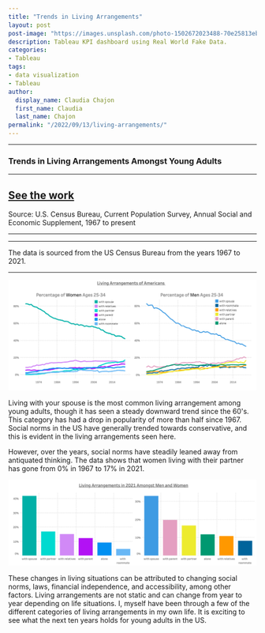 ```yaml
---
title: "Trends in Living Arrangements"
layout: post
post-image: "https://images.unsplash.com/photo-1502672023488-70e25813eb80?ixlib=rb-1.2.1&ixid=MnwxMjA3fDB8MHxwaG90by1wYWdlfHx8fGVufDB8fHx8&auto=format&fit=crop&w=1064&q=80"
description: Tableau KPI dashboard using Real World Fake Data.
categories:
- Tableau
tags:
- data visualization
- Tableau
author:
  display_name: Claudia Chajon
  first_name: Claudia
  last_name: Chajon
permalink: "/2022/09/13/living-arrangements/"
---
```



---


<h3>Trends in Living Arrangements Amongst Young Adults</h3>






---

[See the work]([https://public.tableau.com/views/HumanResourcesDashboardRWFD/Dashboard1?:language=en-US&:display_count=n&:origin=viz_share_link](https://public.tableau.com/views/LivingArrangementsAmongstYoungAdultsCensus/Dashboard1?:language=en-US&:display_count=n&:origin=viz_share_link))
---

Source: U.S. Census Bureau, Current Population Survey, Annual Social and Economic Supplement, 1967 to present

---


---


The data is sourced from the US Census Bureau from the years 1967 to 2021.

---


![](/assets/images/blog_post_images/women_men.png)

Living with your spouse is the most common living arrangement among young adults, though it has seen a steady downward trend since the 60's. This category has had a drop in popularity of more than half since 1967. Social norms in the US have generally trended towards conservative, and this is evident in the living arrangements seen here.

However, over the years, social norms have steadily leaned away from antiquated thinking. The data shows that women living with their partner has gone from 0% in 1967 to 17% in 2021.

![](/assets/images/blog_post_images/men_women_2021.png)


These changes in living situations can be attributed to changing social norms, laws, financial independence, and accessibility, among other factors. Living arrangements are not static and can change from year to year depending on life situations. I, myself have been through a few of the different categories of living arrangements in my own life. It is exciting to see what the next ten years holds for young adults in the US.
